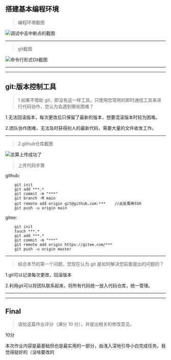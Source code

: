 ## 搭建基本编程环境

> 编程环境截图

![调试中击中断点的截图](https://raw.githubusercontent.com/Zhang-Yue0621/homework_for_qsc/main/1/pic1.png)


---

> git截图

![命令行形式Git截图](https://raw.githubusercontent.com/Zhang-Yue0621/homework_for_qsc/main/1/pic2.png)

---
---

## git:版本控制工具


> 1.如果不借助 git，即没有这一样工具，只使用您常用的即时通信工具来进行代码协作，您认为会遇到哪些困难？

1.无法回滚版本，每次更改后只保留了最新的版本，想要混滚版本时较为困难。

2.团队协作困难，无法及时获得别人的最新代码，需要大量的文件收发工作。


---

>2.github仓库截图

![总算上传成功了](https://raw.githubusercontent.com/Zhang-Yue0621/homework_for_qsc/main/1/pic3.png)

>上传代码步骤

github:
```
    git init
    git add ***.*
    git commit -m "***"
    git branch -M main
    git remote add origin git@github.com:***    //此处需用SSH
    git push -u origin main
```
gitee:
```
    git init
    touch ***.*
    git add ***.*
    git commit -m "***"
    git remote add origin https://gitee.com/***
    git push -u origin master
```
---

>结合本节的第一个问题，您现在认为 git 是如何解决您前面提出的问题的？

1.git可以记录每次更改，回滚版本

2.利用git可以将团队联系起来，将所有代码统一放入代码仓库，统一管理。

---
---
## Final

>请给这篇作业评分（满分 10 分），并提出相关的修改意见。

10分

本次作业内容是最基础但也是最实用的一部分，由浅入深地引导小白完成任务。我觉得挺好的（没啥要改的